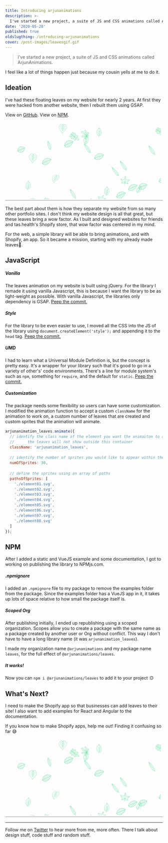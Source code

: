 ```yaml
---
title: Introducing arjunanimations
description: >-
  I've started a new project, a suite of JS and CSS animations called ArjunAnimations.
date: '2020-05-28'
published: true
oldslugthing: /introducing-arjunanimations
cover: /post-images/leavesgif.gif
---
```


> I've started a new project, a suite of JS and CSS animations called ArjunAnimations.

I feel like a lot of things happen just because my cousin yells at me to do it.

## Ideation

I've had these floating leaves on my website for nearly 2 years. At first they were hacked from another website, then I rebuilt them using GSAP.

View on [GitHub](github.com/arjunkalburgi/arjunanimation_leaves).
View on [NPM](https://www.npmjs.com/package/@arjunanimations/leaves).

<img src="/post-images/leavesgif.gif" />

The best part about them is how they separate my website from so many other portfolio sites. I don't think my website design is all that great, but these leaves bring a wow factor. As I built and designed websites for friends and tas.health's Shopify store, that wow factor was centered in my mind.

For the web, a simple library will be able to bring animations, and with Shopify, an app. So it became a mission, starting with my already made leaves🍃.

## JavaScript

##### Vanilla

The leaves animation on my website is built using jQuery. For the library I remade it using vanilla Javascript, this is because I want the library to be as light-weight as possible. With vanilla Javascript, the libraries only dependency is GSAP. [Peep the commit.](https://github.com/arjunkalburgi/arjunanimation_leaves/commit/5a7dfb9ca15a59d60ead48646bc3387329782930)

##### Style

For the library to be even easier to use, I moved all the CSS into the JS of the library using `document.createElement('style');` and appending it to the `head` tag. [Peep the commit.](https://github.com/arjunkalburgi/arjunanimation_leaves/commit/6526aad1e08eaf757cf30c4f6ae1222109068728)

##### UMD

I had to learn what a Universal Module Definition is, but the concept is pretty easy. It's a wrapper for your library such that it's good to go in a variety of other's' code environments. There's a line for module system's such as `npm`, something for `require`, and the default for `static`. [Peep the commit.](https://github.com/arjunkalburgi/arjunanimation_leaves/commit/ce9f6d32521e1a880de94d0114bb26a582d6fd77)

##### Customization

The package needs some flexibility so users can have some customization. I modified the animation function to accept a custom `className` for the animation to work on, a custom number of leaves that are created and custom sprites that the animation will animate.

```javascript
arjunanimation_leaves.animate({
  // identify the class name of the element you want the animaiton to appear within
  //      the leaves will not show outside this container
  className: 'arjunanimation_leaves',

  // identify the number of sprites you would like to appear within the container
  numOfSprites: 30,

  // define the sprites using an array of paths
  pathsOfSprites: [
    './element01.svg',
    './element02.svg',
    './element03.svg',
    './element04.svg',
    './element05.svg',
    './element06.svg',
    './element07.svg',
    './element08.svg'
  ]
});
```

## NPM

After I added a static and VueJS example and some documentation, I got to working on publishing the library to NPMjs.com.

##### .npmignore

I added an `.npmignore` file to my package to remove the examples folder from the package. Since the examples folder has a VueJS app in it, it takes up lots of space relative to how small the package itself is.

##### Scoped Org

After publishing initially, I ended up republishing using a scoped organization. Scopes allow you to create a package with the same name as a package created by another user or Org without conflict. This way I don't have to have a long library name (it was `arjunanimation_leaves`).

I made my organization name `@arjunanimations` and my package name `leaves`, for the full effect of `@arjunanimations/leaves`.

##### It works!

Now you can `npm i @arjunanimations/leaves` to add it to your project :D

## What's Next?

I need to make the Shopify app so that businesses can add leaves to their site! I also want to add examples for React and Angular to the documentation.

If you know how to make Shopify apps, help me out! Finding it confusing so far 😅

<img src="/post-images/leavesgif.gif" />

---

Follow me on [Twitter](twitter.com/arjunkalbugi) to hear more from me, more often. There I talk about design stuff, code stuff and random stuff.
